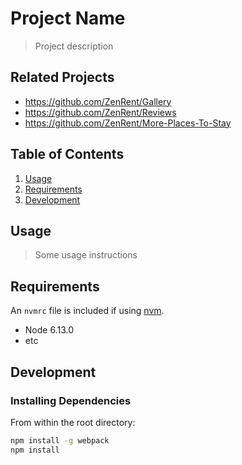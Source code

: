 # Project Name

> Project description

## Related Projects

  - https://github.com/ZenRent/Gallery
  - https://github.com/ZenRent/Reviews
  - https://github.com/ZenRent/More-Places-To-Stay

## Table of Contents

1. [Usage](#Usage)
1. [Requirements](#requirements)
1. [Development](#development)

## Usage

> Some usage instructions

## Requirements

An `nvmrc` file is included if using [nvm](https://github.com/creationix/nvm).

- Node 6.13.0
- etc

## Development

### Installing Dependencies

From within the root directory:

```sh
npm install -g webpack
npm install
```
